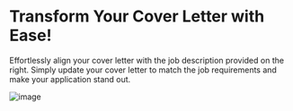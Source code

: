 # Transform Your Cover Letter with Ease!

Effortlessly align your cover letter with the job description provided on the right. Simply update your cover letter to match the job requirements and make your application stand out.

![image](https://github.com/user-attachments/assets/b5caa128-b4a6-4e3c-946a-5f048504fe5d)
